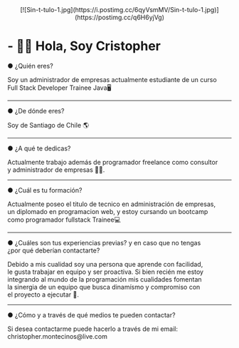<div id="header" align="center">
  [![Sin-t-tulo-1.jpg](https://i.postimg.cc/6qyVsmMV/Sin-t-tulo-1.jpg)](https://postimg.cc/q6H6yjVg)
</div>
<h1>- 👋👾 Hola, Soy Cristopher</h1>
<div>
<p class="fw-bold">● ¿Quién eres?</p>
<p>Soy un administrador de empresas actualmente estudiante de un curso <br> Full Stack Developer Trainee Java🖥</p>
</div>
<hr>
<div>
<p class="fw-bold">● ¿De dónde eres?</p>
<p>Soy de Santiago de Chile 🌎</p>
</div>
<hr>
<div>
<p class="fw-bold">● ¿A qué te dedicas?</p>
<p>Actualmente trabajo además de programador freelance como consultor <br>y administrador de empresas 👨‍💻.</p>
</div>
<hr>
<div>
<p class="fw-bold">● ¿Cuál es tu formación?</p>
<p>Actualmente poseo el titulo de tecnico en administración de empresas, <br>un diplomado en programacion web, y estoy cursando un bootcamp <br>como programador fullstack Trainee💻</p>
<div>
<hr>
</div>
<p class="fw-bold">● ¿Cuáles son tus experiencias previas? y en caso que no tengas <br>¿por qué deberían contactarte?</p>
<p>Debido a mis cualidad soy una persona que aprende con facilidad, <br>le gusta trabajar en equipo y ser proactiva. Si bien recién me estoy <br>integrando al mundo de la programación mis cualidades fomentan <br>la sinergia de un equipo que busca dinamísmo y compromiso con <br>el proyecto a ejecutar 👥.</p>
</div>
<hr>
<div>
<p class="fw-bold">● ¿Cómo y a través de qué medios te pueden contactar?</p>
<p>Si desea contactarme puede hacerlo a través de mi email: <br>christopher.montecinos@live.com</p>

<!---
CrisFMR/CrisFMR is a ✨ special ✨ repository because its `README.md` (this file) appears on your GitHub profile.
You can click the Preview link to take a look at your changes.
--->

